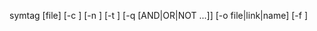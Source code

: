   symtag [file] [-c <config>] [-n <name>] [-t <tag>] [-q <tag> [AND|OR|NOT <tag> ...]] [-o file|link|name] [-f <file>]
